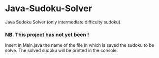 # Java-Sudoku-Solver
Java Sudoku Solver (only intermediate difficulty sudoku).

### NB. This project has not yet been !
Insert in Main.java the name of the file in which is saved the sudoku to be solve.
The solved sudoku will be printed in the console.
